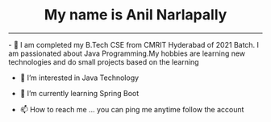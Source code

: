 <h1 style="text-align:center;">My name is Anil Narlapally</h1><hr>
- 👋 I am completed my B.Tech CSE from CMRIT Hyderabad of 2021 Batch. I am passionated about Java Programming.My hobbies are learning new technologies and do small projects based on the learning

- 👀 I’m interested in Java Technology

- 🌱 I’m currently learning Spring Boot

- 📫 How to reach me ... you can ping me anytime follow the account 

<!---
Anilajay12/Anilajay12 is a ✨ special ✨ repository because its `README.md` (this file) appears on your GitHub profile.
You can click the Preview link to take a look at your changes.
--->
